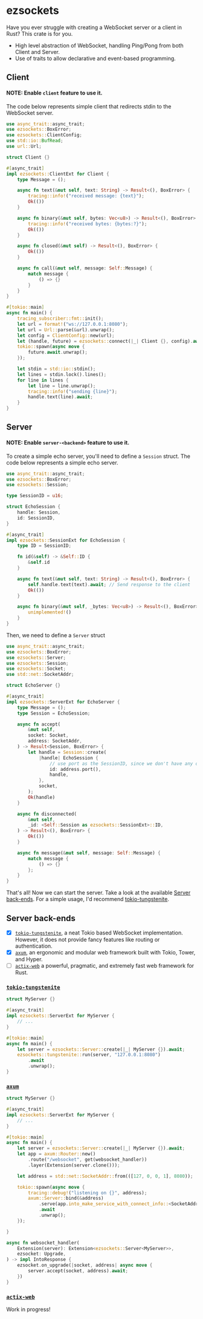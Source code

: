# ezsockets

Have you ever struggle with creating a WebSocket server or a client in Rust? This crate is for you.

- High level abstraction of WebSocket, handling Ping/Pong from both Client and Server.
- Use of traits to allow declarative and event-based programming.

## Client

#### NOTE: Enable `client` feature to use it.

The code below represents simple client that redirects stdin to the WebSocket server.

```rust
use async_trait::async_trait;
use ezsockets::BoxError;
use ezsockets::ClientConfig;
use std::io::BufRead;
use url::Url;

struct Client {}

#[async_trait]
impl ezsockets::ClientExt for Client {
    type Message = ();

    async fn text(&mut self, text: String) -> Result<(), BoxError> {
        tracing::info!("received message: {text}");
        Ok(())
    }

    async fn binary(&mut self, bytes: Vec<u8>) -> Result<(), BoxError> {
        tracing::info!("received bytes: {bytes:?}");
        Ok(())
    }

    async fn closed(&mut self) -> Result<(), BoxError> {
        Ok(())
    }

    async fn call(&mut self, message: Self::Message) {
        match message {
            () => {}
        }
    }
}

#[tokio::main]
async fn main() {
    tracing_subscriber::fmt::init();
    let url = format!("ws://127.0.0.1:8080");
    let url = Url::parse(&url).unwrap();
    let config = ClientConfig::new(url);
    let (handle, future) = ezsockets::connect(|_| Client {}, config).await;
    tokio::spawn(async move {
        future.await.unwrap();
    });

    let stdin = std::io::stdin();
    let lines = stdin.lock().lines();
    for line in lines {
        let line = line.unwrap();
        tracing::info!("sending {line}");
        handle.text(line).await;
    }
}
```


## Server

#### NOTE: Enable `server-<backend>` feature to use it.

To create a simple echo server, you'll need to define a `Session` struct.
The code below represents a simple echo server.

```rust
use async_trait::async_trait;
use ezsockets::BoxError;
use ezsockets::Session;

type SessionID = u16;

struct EchoSession {
    handle: Session,
    id: SessionID,
}

#[async_trait]
impl ezsockets::SessionExt for EchoSession {
    type ID = SessionID;

    fn id(&self) -> &Self::ID {
        &self.id
    }

    async fn text(&mut self, text: String) -> Result<(), BoxError> {
        self.handle.text(text).await; // Send response to the client
        Ok(())
    }

    async fn binary(&mut self, _bytes: Vec<u8>) -> Result<(), BoxError> {
        unimplemented!()
    }
}
```

Then, we need to define a `Server` struct


```rust
use async_trait::async_trait;
use ezsockets::BoxError;
use ezsockets::Server;
use ezsockets::Session;
use ezsockets::Socket;
use std::net::SocketAddr;

struct EchoServer {}

#[async_trait]
impl ezsockets::ServerExt for EchoServer {
    type Message = ();
    type Session = EchoSession;

    async fn accept(
        &mut self,
        socket: Socket,
        address: SocketAddr,
    ) -> Result<Session, BoxError> {
        let handle = Session::create(
            |handle| EchoSession {
                // use port as the SessionID, since we don't have any other meaningful information about the client
                id: address.port(),
                handle,
            },
            socket,
        );
        Ok(handle)
    }

    async fn disconnected(
        &mut self,
        _id: <Self::Session as ezsockets::SessionExt>::ID,
    ) -> Result<(), BoxError> {
        Ok(())
    }

    async fn message(&mut self, message: Self::Message) {
        match message {
            () => {}
        };
    }
}
```

That's all! Now we can start the server. Take a look at the available [Server back-ends](#server-back-ends). For a simple usage, I'd recommend [tokio-tungstenite](#tokio-tungstenite).

## Server back-ends

- [x] [`tokio-tungstenite`](#tokio-tungstenite), a neat Tokio based WebSocket implementation. However, it does not provide fancy features like routing or authentication.
- [x] [`axum`](#axum), an ergonomic and modular web framework built with Tokio, Tower, and Hyper.
- [ ] [`actix-web`](#actix-web) a powerful, pragmatic, and extremely fast web framework for Rust.

### [`tokio-tungstenite`](https://github.com/snapview/tokio-tungstenite)

```rust
struct MyServer {}

#[async_trait]
impl ezsockets::ServerExt for MyServer {
    // ...
}

#[tokio::main]
async fn main() {
    let server = ezsockets::Server::create(|_| MyServer {}).await;
    ezsockets::tungstenite::run(server, "127.0.0.1:8080")
        .await
        .unwrap();
}
```

### [`axum`](https://github.com/tokio-rs/axum)

```rust
struct MyServer {}

#[async_trait]
impl ezsockets::ServerExt for MyServer {
    // ...
}

#[tokio::main]
async fn main() {
    let server = ezsockets::Server::create(|_| MyServer {}).await;
    let app = axum::Router::new()
        .route("/websocket", get(websocket_handler))
        .layer(Extension(server.clone()));

    let address = std::net::SocketAddr::from(([127, 0, 0, 1], 8080));

    tokio::spawn(async move {
        tracing::debug!("listening on {}", address);
        axum::Server::bind(&address)
            .serve(app.into_make_service_with_connect_info::<SocketAddr, _>())
            .await
            .unwrap();
    });

}

async fn websocket_handler(
    Extension(server): Extension<ezsockets::Server<MyServer>>,
    ezsocket: Upgrade,
) -> impl IntoResponse {
    ezsocket.on_upgrade(|socket, address| async move {
        server.accept(socket, address).await;
    })
}
```

### [`actix-web`](https://github.com/actix/actix-web)

Work in progress!
